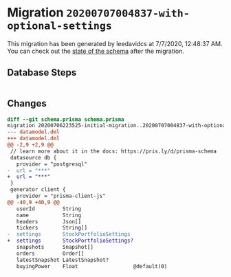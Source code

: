 # Migration `20200707004837-with-optional-settings`

This migration has been generated by leedavidcs at 7/7/2020, 12:48:37 AM.
You can check out the [state of the schema](./schema.prisma) after the migration.

## Database Steps

```sql

```

## Changes

```diff
diff --git schema.prisma schema.prisma
migration 20200706223525-initial-migration..20200707004837-with-optional-settings
--- datamodel.dml
+++ datamodel.dml
@@ -2,9 +2,9 @@
 // learn more about it in the docs: https://pris.ly/d/prisma-schema
 datasource db {
   provider = "postgresql"
-  url = "***"
+  url = "***"
 }
 generator client {
   provider = "prisma-client-js"
@@ -40,9 +40,9 @@
   userId         String
   name           String
   headers        Json[]
   tickers        String[]
-  settings       StockPortfolioSettings
+  settings       StockPortfolioSettings?
   snapshots      Snapshot[]
   orders         Order[]
   latestSnapshot LatestSnapshot?
   buyingPower    Float                  @default(0)
```


